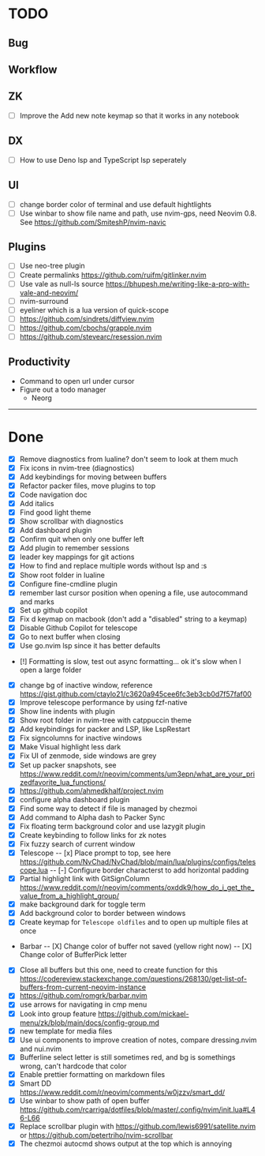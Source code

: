 # TODO

## Bug

## Workflow

## ZK

- [ ] Improve the Add new note keymap so that it works in any notebook

## DX

- [ ] How to use Deno lsp and TypeScript lsp seperately
<!-- - [-] Disable Gitsigns in gutter for markdown -->

## UI

- [ ] change border color of terminal and use default hightlights
- [ ] Use winbar to show file name and path, use nvim-gps, need Neovim 0.8. See https://github.com/SmiteshP/nvim-navic

## Plugins

- [ ] Use neo-tree plugin
- [ ] Create permalinks https://github.com/ruifm/gitlinker.nvim
- [ ] Use vale as null-ls source https://bhupesh.me/writing-like-a-pro-with-vale-and-neovim/
- [ ] nvim-surround
- [ ] eyeliner which is a lua version of quick-scope
- [ ] https://github.com/sindrets/diffview.nvim
- [ ] https://github.com/cbochs/grapple.nvim
- [ ] https://github.com/stevearc/resession.nvim

## Productivity

- Command to open url under cursor
- Figure out a todo manager
  - Neorg

---

# Done

- [x] Remove diagnostics from lualine? don't seem to look at them much
- [x] Fix icons in nvim-tree (diagnostics)
- [x] Add keybindings for moving between buffers
- [x] Refactor packer files, move plugins to top
- [x] Code navigation doc
- [x] Add italics
- [x] Find good light theme
- [x] Show scrollbar with diagnostics
- [x] Add dashboard plugin
- [x] Confirm quit when only one buffer left
- [x] Add plugin to remember sessions
- [x] leader key mappings for git actions
- [x] How to find and replace multiple words without lsp and :s
- [x] Show root folder in lualine
- [x] Configure fine-cmdline plugin
- [x] remember last cursor position when opening a file, use autocommand and marks
- [x] Set up github copilot
- [x] Fix d keymap on macbook (don't add a "disabled" string to a keymap)
- [x] Disable Github Copilot for telescope
- [x] Go to next buffer when closing
- [x] Use go.nvim lsp since it has better defaults
- [!] Formatting is slow, test out async formatting... ok it's slow when I open a large folder
- [x] change bg of inactive window, reference https://gist.github.com/ctaylo21/c3620a945cee6fc3eb3cb0d7f57faf00
- [x] Improve telescope performance by using fzf-native
- [x] Show line indents with plugin
- [x] Show root folder in nvim-tree with catppuccin theme
- [x] Add keybindings for packer and LSP, like LspRestart
- [x] Fix signcolumns for inactive windows
- [x] Make Visual highlight less dark
- [x] Fix UI of zenmode, side windows are grey
- [x] Set up packer snapshots, see https://www.reddit.com/r/neovim/comments/um3epn/what_are_your_prizedfavorite_lua_functions/
- [x] https://github.com/ahmedkhalf/project.nvim
- [x] configure alpha dashboard plugin
- [x] Find some way to detect if file is managed by chezmoi
- [x] Add command to Alpha dash to Packer Sync
- [x] Fix floating term background color and use lazygit plugin
- [x] Create keybinding to follow links for zk notes
- [x] Fix fuzzy search of current window
- [x] Telescope
      -- [x] Place prompt to top, see here https://github.com/NvChad/NvChad/blob/main/lua/plugins/configs/telescope.lua
      -- [-] Configure border characterst to add horizontal padding
- [x] Partial highlight link with GitSignColumn https://www.reddit.com/r/neovim/comments/oxddk9/how_do_i_get_the_value_from_a_highlight_group/
- [x] make background dark for toggle term
- [x] Add background color to border between windows
- [x] Create keymap for `Telescope oldfiles` and to open up multiple files at once
- Barbar
  -- [X] Change color of buffer not saved (yellow right now)
  -- [X] Change color of BufferPick letter
- [x] Close all buffers but this one, need to create function for this https://codereview.stackexchange.com/questions/268130/get-list-of-buffers-from-current-neovim-instance
- [x] https://github.com/romgrk/barbar.nvim
- [x] use arrows for navigating in cmp menu
- [x] Look into group feature https://github.com/mickael-menu/zk/blob/main/docs/config-group.md
- [x] new template for media files
- [x] Use ui components to improve creation of notes, compare dressing.nvim and nui.nvim
- [x] Bufferline select letter is still sometimes red, and bg is somethings wrong, can't hardcode that color
- [x] Enable prettier formatting on markdown files
- [x] Smart DD https://www.reddit.com/r/neovim/comments/w0jzzv/smart_dd/
- [x] Use winbar to show path of open buffer https://github.com/rcarriga/dotfiles/blob/master/.config/nvim/init.lua#L46-L66
- [x] Replace scrollbar plugin with https://github.com/lewis6991/satellite.nvim or https://github.com/petertriho/nvim-scrollbar
- [x] The chezmoi autocmd shows output at the top which is annoying
